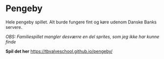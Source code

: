 # Pengeby
Hele pengeby spillet. Alt burde fungere fint og køre udenom Danske Banks servere.

*OBS: Familiespillet mangler desværre en del sprites, som jeg ikke har kunne finde*

**Spil det her**
https://tbvalveschool.github.io/pengeby/
